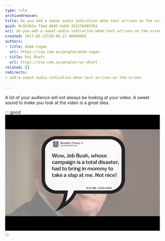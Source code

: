 ```yaml
---
type: rule
archivedreason: 
title: Do you add a sweet audio indication when text arrives on the screen?
guid: 8c5b3b5a-f3ed-4645-bab0-35215b885f63
uri: do-you-add-a-sweet-audio-indication-when-text-arrives-on-the-screen
created: 2017-05-23T20:08:27.0000000Z
authors:
- title: Adam Cogan
  url: https://ssw.com.au/people/adam-cogan
- title: Raj Dhatt
  url: https://ssw.com.au/people/raj-dhatt
related: []
redirects:
- add-a-sweet-audio-indication-when-text-arrives-on-the-screen

---
```


A lot of your audience will not always be looking at your video. A sweet sound to make you look at the video is a great idea.

<!--endintro-->


::: good  
![Good example: Text on the screen without audio        E.g. Video on YouTube: Cory Booker: Why Trump should try being nice on Twitter http://youtu.be/8p5n0TbRFEk (at 1:05 you will hear the sound)](video-trump-sound.png)  
:::
